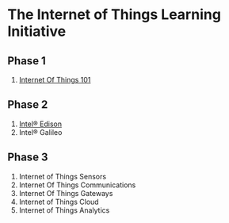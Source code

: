 The Internet of Things Learning Initiative
==

## Phase 1
1. [Internet Of Things 101](https://theiotlearninginitiative.gitbooks.io/internetofthings101/)

## Phase 2
1. [Intel® Edison](https://theiotlearninginitiative.gitbooks.io/inteledison/)
2. Intel® Galileo

## Phase 3
1. Internet of Things Sensors
2. Internet Of Things Communications
3. Internet Of Things Gateways
4. Internet of Things Cloud
5. Internet of Things Analytics
